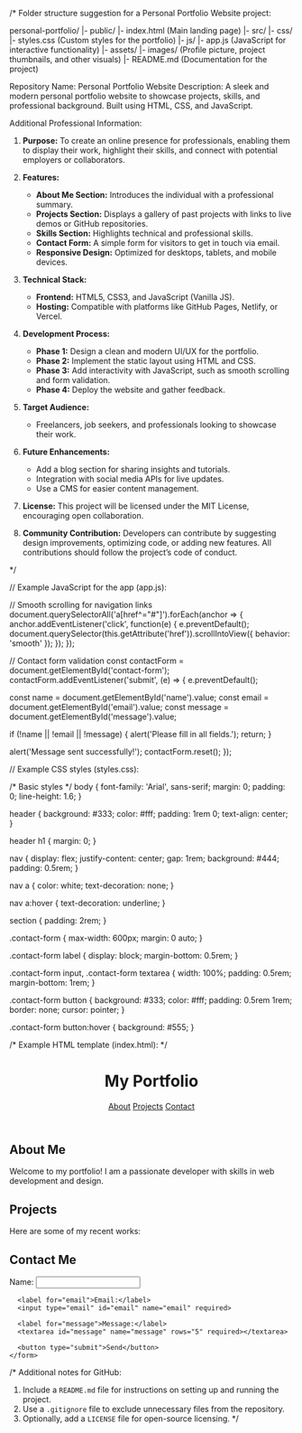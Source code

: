 /* Folder structure suggestion for a Personal Portfolio Website project: 

personal-portfolio/
  |- public/
      |- index.html (Main landing page)
  |- src/
      |- css/
          |- styles.css (Custom styles for the portfolio)
      |- js/
          |- app.js (JavaScript for interactive functionality)
  |- assets/
      |- images/ (Profile picture, project thumbnails, and other visuals)
  |- README.md (Documentation for the project)

Repository Name: Personal Portfolio Website
Description: A sleek and modern personal portfolio website to showcase projects, skills, and professional background. Built using HTML, CSS, and JavaScript.

Additional Professional Information:
1. **Purpose:**
   To create an online presence for professionals, enabling them to display their work, highlight their skills, and connect with potential employers or collaborators.

2. **Features:**
   - **About Me Section:** Introduces the individual with a professional summary.
   - **Projects Section:** Displays a gallery of past projects with links to live demos or GitHub repositories.
   - **Skills Section:** Highlights technical and professional skills.
   - **Contact Form:** A simple form for visitors to get in touch via email.
   - **Responsive Design:** Optimized for desktops, tablets, and mobile devices.

3. **Technical Stack:**
   - **Frontend:** HTML5, CSS3, and JavaScript (Vanilla JS).
   - **Hosting:** Compatible with platforms like GitHub Pages, Netlify, or Vercel.

4. **Development Process:**
   - **Phase 1:** Design a clean and modern UI/UX for the portfolio.
   - **Phase 2:** Implement the static layout using HTML and CSS.
   - **Phase 3:** Add interactivity with JavaScript, such as smooth scrolling and form validation.
   - **Phase 4:** Deploy the website and gather feedback.

5. **Target Audience:**
   - Freelancers, job seekers, and professionals looking to showcase their work.

6. **Future Enhancements:**
   - Add a blog section for sharing insights and tutorials.
   - Integration with social media APIs for live updates.
   - Use a CMS for easier content management.

7. **License:**
   This project will be licensed under the MIT License, encouraging open collaboration.

8. **Community Contribution:**
   Developers can contribute by suggesting design improvements, optimizing code, or adding new features. All contributions should follow the project’s code of conduct.

*/

// Example JavaScript for the app (app.js):

// Smooth scrolling for navigation links
document.querySelectorAll('a[href^="#"]').forEach(anchor => {
  anchor.addEventListener('click', function(e) {
    e.preventDefault();
    document.querySelector(this.getAttribute('href')).scrollIntoView({
      behavior: 'smooth'
    });
  });
});

// Contact form validation
const contactForm = document.getElementById('contact-form');
contactForm.addEventListener('submit', (e) => {
  e.preventDefault();

  const name = document.getElementById('name').value;
  const email = document.getElementById('email').value;
  const message = document.getElementById('message').value;

  if (!name || !email || !message) {
    alert('Please fill in all fields.');
    return;
  }

  alert('Message sent successfully!');
  contactForm.reset();
});

// Example CSS styles (styles.css):

/* Basic styles */
body {
  font-family: 'Arial', sans-serif;
  margin: 0;
  padding: 0;
  line-height: 1.6;
}

header {
  background: #333;
  color: #fff;
  padding: 1rem 0;
  text-align: center;
}

header h1 {
  margin: 0;
}

nav {
  display: flex;
  justify-content: center;
  gap: 1rem;
  background: #444;
  padding: 0.5rem;
}

nav a {
  color: white;
  text-decoration: none;
}

nav a:hover {
  text-decoration: underline;
}

section {
  padding: 2rem;
}

.contact-form {
  max-width: 600px;
  margin: 0 auto;
}

.contact-form label {
  display: block;
  margin-bottom: 0.5rem;
}

.contact-form input,
.contact-form textarea {
  width: 100%;
  padding: 0.5rem;
  margin-bottom: 1rem;
}

.contact-form button {
  background: #333;
  color: #fff;
  padding: 0.5rem 1rem;
  border: none;
  cursor: pointer;
}

.contact-form button:hover {
  background: #555;
}

/* Example HTML template (index.html): */

<!DOCTYPE html>
<html lang="en">
<head>
  <meta charset="UTF-8">
  <meta name="viewport" content="width=device-width, initial-scale=1.0">
  <title>Personal Portfolio</title>
  <link rel="stylesheet" href="src/css/styles.css">
</head>
<body>
  <header>
    <h1>My Portfolio</h1>
    <nav>
      <a href="#about">About</a>
      <a href="#projects">Projects</a>
      <a href="#contact">Contact</a>
    </nav>
  </header>

  <section id="about">
    <h2>About Me</h2>
    <p>Welcome to my portfolio! I am a passionate developer with skills in web development and design.</p>
  </section>

  <section id="projects">
    <h2>Projects</h2>
    <p>Here are some of my recent works:</p>
    <!-- Add project cards dynamically -->
  </section>

  <section id="contact">
    <h2>Contact Me</h2>
    <form id="contact-form" class="contact-form">
      <label for="name">Name:</label>
      <input type="text" id="name" name="name" required>

      <label for="email">Email:</label>
      <input type="email" id="email" name="email" required>

      <label for="message">Message:</label>
      <textarea id="message" name="message" rows="5" required></textarea>

      <button type="submit">Send</button>
    </form>
  </section>

  <script src="src/js/app.js"></script>
</body>
</html>

/* Additional notes for GitHub:
1. Include a `README.md` file for instructions on setting up and running the project.
2. Use a `.gitignore` file to exclude unnecessary files from the repository.
3. Optionally, add a `LICENSE` file for open-source licensing. */
